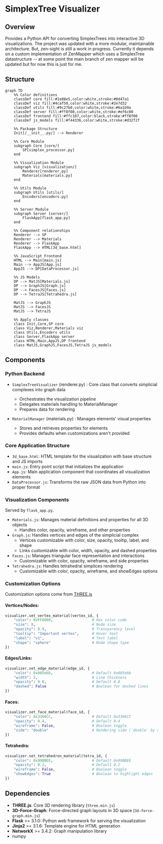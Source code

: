 # SimplexTree Visualizer

## Overview
Provides a Python API for converting SimplexTrees into interactive 3D visualizations. The project was updated with a more modular, maintainable architecture. But, zen-sight is still a work in progress. Currently it depends on a custom implementation of ZenMapper which uses a SimplexTree datastructure -- at some point the main branch of zen mapper will be updated but for now this is just for me.

## Structure

```mermaid
graph TD
    %% Color definitions
    classDef core fill:#1e88e5,color:white,stroke:#0d47a1
    classDef viz fill:#4caf50,color:white,stroke:#2e7d32
    classDef utils fill:#9c27b0,color:white,stroke:#6a1b9a
    classDef server fill:#ff8f00,color:white,stroke:#ef6c00
    classDef frontend fill:#ffc107,color:black,stroke:#ff8f00
    classDef js_models fill:#f44336,color:white,stroke:#d32f2f

    %% Package Structure
    Init[/__init__.py/] --> Renderer

    %% Core Module
    subgraph Core [core/]
        SP[simplex_processor.py]
    end

    %% Visualization Module
    subgraph Viz [visualization/]
        Renderer[renderer.py]
        Materials[materials.py]
    end

    %% Utils Module
    subgraph Utils [utils/]
        Encoders[encoders.py]
    end

    %% Server Module
    subgraph Server [server/]
        FlaskApp[flask_app.py]
    end

    %% Component relationships
    Renderer --> SP
    Renderer --> Materials
    Renderer --> FlaskApp
    FlaskApp --> HTML[3d_base.html]

    %% JavaScript Frontend
    HTML --> Main[main.js]
    Main --> AppJS[App.js]
    AppJS --> DP[DataProcessor.js]

    %% JS Models
    DP --> MatJS[Materials.js]
    DP --> GraphJS[Graph.js]
    DP --> FacesJS[Faces.js]
    DP --> TetraJS[Tetrahedra.js]

    MatJS --> GraphJS
    MatJS --> FacesJS
    MatJS --> TetraJS

    %% Apply classes
    class Init,Core,SP core
    class Viz,Renderer,Materials viz
    class Utils,Encoders utils
    class Server,FlaskApp server
    class HTML,Main,AppJS,DP frontend
    class MatJS,GraphJS,FacesJS,TetraJS js_models

```

## Components

### Python Backend
- `SimplexTreeVisualizer` (renderer.py) : Core class that converts simplicial complexes into graph data
    - Orchestrates the visualization pipeline
    - Delegates materials handling to MaterialManager
    - Prepares data for rendering

- `MaterialManager` (materials.py) : Manages elements' visual properties
    - Stores and retrieves properties for elements
    - Provides defaults when customizations aren't provided

### Core Application Structure
- `3d_base.html`: HTML template for the visualization with base structure and JS imports
- `main.js`: Entry point script that initializes the application
- `App.js`: Main application component that coordinates all visualization elements
- `DataProcessor.js`: Transforms the raw JSON data from Python into proper format

### Visualization Components
Served by `flask_app.py`.
- `Materials.js`: Manages material definitions and properties for all 3D objects
    - Handles color, opacity, wireframe, and other properties
- `Graph.js`: Handles vertices and edges of the simplicial complex
    - Vertices customizable with color, size, opacity, tooltip, label, and shape
    - Links customizable with color, width, opacity, and dashed properties
- `Faces.js`: Manages triangular face representation and interactions
    - Customizable with color, opacity, wireframe, and side properties
- `Tetrahedra.js`: Handles tetrahedral simplices rendering
    - Customizable with color, opacity, wireframe, and showEdges options

### Customization Options
Customization options come from [THREE.js](https://threejs.org/manual/#en/materials)
#### Vertices/Nodes:
```python
visualizer.set_vertex_material(vertex_id, {
    "color": 0xFF0000,                  # Hex color code
    "size": 8,                          # Node size
    "opacity": 0.9,                     # Transparency level
    "tooltip": "Important vertex",      # Hover text
    "label": "v1",                      # Text label
    "shape": "sphere"                   # Node shape type
})
```

#### Edges/Links:
```python
visualizer.set_edge_material(edge_id, {
    "color": 0x005ebb,                  # Default 0x005ebb
    "width": 2,                         # Line thickness
    "opacity": 0.8,                     # Default 0.8
    "dashed": False                     # Boolean for dashed lines
})
```

#### Faces:
```python
visualizer.set_face_material(face_id, {
    "color": 0x3366CC,                  # Default 0x3366CC
    "opacity": 0.4,                     # Default 0.4
    "wireframe": False,                 # Boolean toggle
    "side": "double"                    # Rendering side ('double' by default)
})
```

#### Tetrahedra:
```python
visualizer.set_tetrahedron_material(tetra_id, {
    "color": 0x99BBEE,                  # Default 0x99BBEE
    "opacity": 0.2,                     # Default 0.2
    "wireframe": False,                 # Boolean toggle
    "showEdges": True                   # Boolean to highlight edges
})
```

## Dependencies
- **THREE.js**: Core 3D rendering library (```three.min.js```)
- **3D-Force-Graph**: Force-directed graph layouts in 3D space (```3d-force-graph.min.js```)
- **Flask** >= 3.1.0: Python web framework for serving the visualization
- **Jinja2** >= 3.1.6: Template engine for HTML generation
- **NetworkX** >= 3.4.2: Graph manipulation library
- numpy
